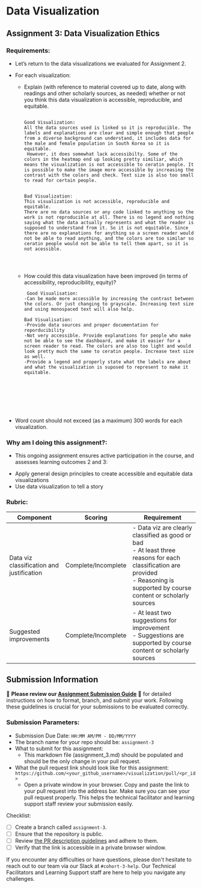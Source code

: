 # Data Visualization

## Assignment 3: Data Visualization Ethics

### Requirements:
- Let’s return to the data visualizations we evaluated for Assignment 2.  
- For each visualization: 
    - Explain (with reference to material covered up to date, along with readings and other scholarly sources, as needed) whether or not you think this data visualization is accessible, reproducible, and equitable. 
        ```
      
        Good Visualization:
        All the data sources used is linked so it is reproducible. The labels and explanations are clear and simple enough that people from a diverse background can understand, it includes data for the male and female population in South Korea so it is equitable.
         However, it does somewhat lack accessibilty. Some of the colors in the heatmap end up looking pretty similiar, which means the visualization is not accessible to ceratin people. It is possible to make the image more accessible by increasing the contrast with the colors and check. Text size is also too small to read for certain people. 
        
        
        Bad Visualization:
        This visualization is not accessible, reproducible and equitable. 
        There are no data sources or any code linked to anything so the work is not reproducible at all. There is no legend and nothing saying what the data actually represents and what the reader is supposed to understand from it. So it is not equitable. Since there are no explanations for anything so a screen reader would not be able to read anything, and the colors are too similar so ceratin people would not be able to tell them apart, so it is not acessible. 




        ```
    - How could this data visualization have been improved (in terms of accessibility, reproducibility, equity)?  
        ```
         Good Visualisation:
        -Can be made more accessible by increasing the contrast between the colors. Or just changing to grayscale. Increasing text size and using monospaced text will also help. 

        Bad Visualisation:
        -Provide data sources and proper documentation for reporducibility
        -Not very accessible. Provide explanations for people who make not be able to see the dashboard, and make it easier for a screen reader to read. The colors are also too light and would look pretty much the same to ceratin people. Increase text size as well. 
        -Provide a legend and properly state what the labels are about and what the visualization is suposed to represent to make it equitable. 








        ```

- Word count should not exceed (as a maximum) 300 words for each visualization. 

### Why am I doing this assignment?:
- This ongoing assignment ensures active participation in the course, and assesses learning outcomes 2 and 3:  
* Apply general design principles to create accessible and equitable data visualizations
* Use data visualization to tell a story

### Rubric:
| Component               | Scoring   | Requirement                                                 |
|-------------------------|-----------|-------------------------------------------------------------|
| Data viz classification and justification | Complete/Incomplete | - Data viz are clearly classified as good or bad<br />- At least three reasons for each classification are provided<br />- Reasoning is supported by course content or scholarly sources |
| Suggested improvements  | Complete/Incomplete | - At least two suggestions for improvement<br />- Suggestions are supported by course content or scholarly sources |

## Submission Information

🚨 **Please review our [Assignment Submission Guide](https://github.com/UofT-DSI/onboarding/blob/main/onboarding_documents/submissions.md)** 🚨 for detailed instructions on how to format, branch, and submit your work. Following these guidelines is crucial for your submissions to be evaluated correctly.

### Submission Parameters:
* Submission Due Date: `HH:MM AM/PM - DD/MM/YYYY`
* The branch name for your repo should be: `assignment-3`
* What to submit for this assignment:
    * This markdown file (assignment_3.md) should be populated and should be the only change in your pull request.
* What the pull request link should look like for this assignment: `https://github.com/<your_github_username>/visualization/pull/<pr_id>`
    * Open a private window in your browser. Copy and paste the link to your pull request into the address bar. Make sure you can see your pull request properly. This helps the technical facilitator and learning support staff review your submission easily.

Checklist:
- [ ] Create a branch called `assignment-3`.
- [ ] Ensure that the repository is public.
- [ ] Review [the PR description guidelines](https://github.com/UofT-DSI/onboarding/blob/main/onboarding_documents/submissions.md#guidelines-for-pull-request-descriptions) and adhere to them.
- [ ] Verify that the link is accessible in a private browser window.

If you encounter any difficulties or have questions, please don't hesitate to reach out to our team via our Slack at `#cohort-3-help`. Our Technical Facilitators and Learning Support staff are here to help you navigate any challenges.
